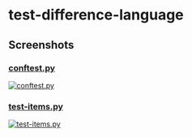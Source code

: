 # test-difference-language

## Screenshots
### [conftest.py](conftest.py)
[![conftest.py](https://i.postimg.cc/Vv03NSWC/code.png)](https://postimg.cc/jnK8gS9x)

### [test-items.py](test-items.py)
[![test-items.py](https://i.postimg.cc/x8FTwbTN/code.png)](https://postimg.cc/D4LTs0G7)
